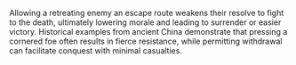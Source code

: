 Allowing a retreating enemy an escape route weakens their resolve to fight to the death, ultimately lowering morale and leading to surrender or easier victory. Historical examples from ancient China demonstrate that pressing a cornered foe often results in fierce resistance, while permitting withdrawal can facilitate conquest with minimal casualties.
